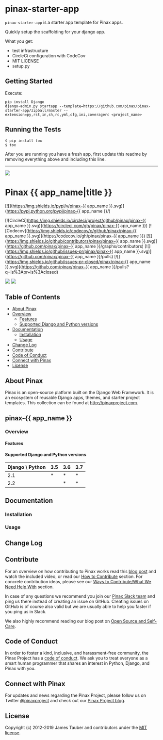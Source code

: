 # pinax-starter-app

`pinax-starter-app` is a starter app template for Pinax apps.

Quickly setup the scaffolding for your django app.

What you get:

* test infrastructure
* CircleCi configuration with CodeCov
* MIT LICENSE
* setup.py


## Getting Started

Execute:

```
pip install Django
django-admin.py startapp --template=https://github.com/pinax/pinax-starter-app/zipball/master --extension=py,rst,in,sh,rc,yml,cfg,ini,coveragerc <project_name>
```

Running the Tests
-------------------

```
$ pip install tox
$ tox
```

After you are running you have a fresh app, first update this readme by removing
everything above and including this line.

---

![](http://pinaxproject.com/pinax-design/patches/blank.svg)

# Pinax {{ app_name|title }}

[![](https://img.shields.io/pypi/v/pinax-{{ app_name }}.svg)](https://pypi.python.org/pypi/pinax-{{ app_name }}/)

[![CircleCi](https://img.shields.io/circleci/project/github/pinax/pinax-{{ app_name }}.svg)](https://circleci.com/gh/pinax/pinax-{{ app_name }})
[![Codecov](https://img.shields.io/codecov/c/github/pinax/pinax-{{ app_name }}.svg)](https://codecov.io/gh/pinax/pinax-{{ app_name }})
[![](https://img.shields.io/github/contributors/pinax/pinax-{{ app_name }}.svg)](https://github.com/pinax/pinax-{{ app_name }}/graphs/contributors)
[![](https://img.shields.io/github/issues-pr/pinax/pinax-{{ app_name }}.svg)](https://github.com/pinax/pinax-{{ app_name }}/pulls)
[![](https://img.shields.io/github/issues-pr-closed/pinax/pinax-{{ app_name }}.svg)](https://github.com/pinax/pinax-{{ app_name }}/pulls?q=is%3Apr+is%3Aclosed)

[![](http://slack.pinaxproject.com/badge.svg)](http://slack.pinaxproject.com/)
[![](https://img.shields.io/badge/license-MIT-blue.svg)](https://opensource.org/licenses/MIT)


## Table of Contents

* [About Pinax](#about-pinax)
* [Overview](#overview)
  * [Features](#features)
  * [Supported Django and Python versions](#supported-django-and-python-versions)
* [Documentation](#documentation)
  * [Installation](#installation)
  * [Usage](#usage)
* [Change Log](#change-log)
* [Contribute](#contribute)
* [Code of Conduct](#code-of-conduct)
* [Connect with Pinax](#connect-with-pinax)
* [License](#license)


## About Pinax

Pinax is an open-source platform built on the Django Web Framework. It is an ecosystem of reusable
Django apps, themes, and starter project templates. This collection can be found at http://pinaxproject.com.


## pinax-{{ app_name }}

### Overview

#### Features

#### Supported Django and Python versions

Django \ Python  | 3.5 | 3.6 | 3.7 |
---------------- | --- | --- | --- |
2.1  |  *  |  *  |  *  |  *  |  *  |
2.2  |     |  *  |  *  |  *  |  *  |


## Documentation

### Installation

### Usage


## Change Log


## Contribute

For an overview on how contributing to Pinax works read this [blog post](http://blog.pinaxproject.com/2016/02/26/recap-february-pinax-hangout/)
and watch the included video, or read our [How to Contribute](http://pinaxproject.com/pinax/how_to_contribute/) section.
For concrete contribution ideas, please see our
[Ways to Contribute/What We Need Help With](http://pinaxproject.com/pinax/ways_to_contribute/) section.

In case of any questions we recommend you join our [Pinax Slack team](http://slack.pinaxproject.com)
and ping us there instead of creating an issue on GitHub. Creating issues on GitHub is of course
also valid but we are usually able to help you faster if you ping us in Slack.

We also highly recommend reading our blog post on [Open Source and Self-Care](http://blog.pinaxproject.com/2016/01/19/open-source-and-self-care/).


## Code of Conduct

In order to foster a kind, inclusive, and harassment-free community, the Pinax Project
has a [code of conduct](http://pinaxproject.com/pinax/code_of_conduct/).
We ask you to treat everyone as a smart human programmer that shares an interest in Python, Django, and Pinax with you.


## Connect with Pinax

For updates and news regarding the Pinax Project, please follow us on Twitter [@pinaxproject](https://twitter.com/pinaxproject)
and check out our [Pinax Project blog](http://blog.pinaxproject.com).


## License

Copyright (c) 2012-2019 James Tauber and contributors under the [MIT license](https://opensource.org/licenses/MIT).
